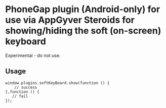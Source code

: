 # PhoneGap plugin (Android-only) for use via AppGyver Steroids for showing/hiding the soft (on-screen) keyboard #

Experimental - do not use.

## Usage ##

    window.plugins.softKeyBoard.show(function () {
        // success
    },function () {
       // fail
    });
